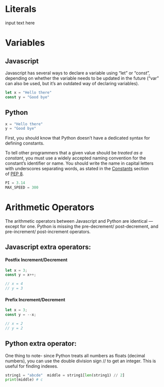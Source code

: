 # Literals
input text here

# Variables

## Javascript

Javascript has several ways to declare a variable using “let” or “const”, depending on whether the variable needs to be updated in the future (“var” can also be used, but it’s an outdated way of declaring variables).

```js
let x = "Hello there"  
const y = "Good bye"
```

## Python

```python
x = "Hello there"  
y = "Good bye"
```

First, you should know that Python doesn’t have a dedicated syntax for defining constants.

To tell other programmers that a given value should be _treated as a constant_, you must use a widely accepted naming convention for the constant’s identifier or name. You should write the name in capital letters with underscores separating words, as stated in the [Constants](https://peps.python.org/pep-0008/#constants) section of [PEP 8](https://realpython.com/python-pep8/).

```python
PI = 3.14
MAX_SPEED = 300
```


# Arithmetic Operators

The arithmetic operators between Javascript and Python are identical — except for one. Python is missing the pre-decrement/ post-decrement, and pre-increment/ post-increment operators.

## Javascript extra operators:
#### Postfix Increment/Decrement

```js
let x = 3;
const y = x++;

// x = 4
// y = 3
```

#### Prefix Increment/Decrement
```js
let x = 3;
const y = --x;

// x = 2
// y = 2
```

## Python extra operator:

One thing to note- since Python treats all numbers as floats (decimal numbers), you can use the double division sign // to get an integer. This is useful for finding indexes.

```python
string1 = "abcde"  middle = string1[len(string1) // 2]   
print(middle) # c
```
